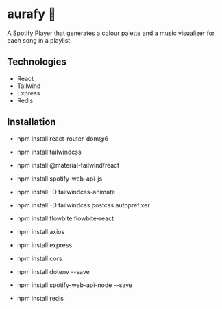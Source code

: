 # **aurafy 🔮**

A Spotify Player that generates a colour palette and a music visualizer for each song in a playlist.

## **Technologies**

- React
- Tailwind
- Express
- Redis

## **Installation**

- npm install react-router-dom@6
- npm install tailwindcss
- npm install @material-tailwind/react
- npm install spotify-web-api-js
- npm install -D tailwindcss-animate
- npm install -D tailwindcss postcss autoprefixer
- npm install flowbite flowbite-react
  <!-- - npm install --save-dev http-proxy-middleware -->

- npm install axios
- npm install express
- npm install cors
- npm install dotenv --save
- npm install spotify-web-api-node --save
- npm install redis
